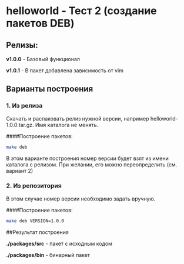 # helloworld - Тест 2 (создание пакетов DEB)

## Релизы:

**v1.0.0** - Базовый функционал

**v1.0.1** - В пакет добавлена зависимость от vim


## Варианты построения

### 1. Из релиза

Скачать и распаковать релиз нужной версии, например helloworld-1.0.0.tar.gz. Имя каталога не менять.

####Построение пакетов:

```bash
make deb
```
В этом варианте построения номер версии будет взят из имени каталога с релизом. При желании, его можно переопределить (см. вариант 2)

### 2. Из репозитория

В этом случае номер версии необходимо задать вручную.

####Построение пакетов:
```bash
make deb VERSION=1.0.0
```

##Результат построения

**./packages/src** - пакет с исходным кодом

**./packages/bin** - бинарный пакет

